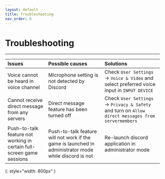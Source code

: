 ```yaml
---
layout: default
title: Troubleshooting
nav_order: 6
---
```


# Troubleshooting
---

|  Issues  | Possible causes  | Solutions |
| :----------| :----------------| :--------|
| Voice cannot be heard in voice channel | Microphone setting is not detected by Discord | Check `User Settings` -> `Voice & Video` and select preferred voice input in `INPUT DEVICE` |
| Cannot receive direct message from any servers | Direct message feature has been turned off | Check `User Settings` -> `Privacy & Safety` and turn on `Allow direct messages from servermembers` |
| Push-to-talk feature not working in certain full-screen game sessions| Push-to-talk feature will not work if the game is launched in administrator mode while discord is not | Re-launch discord application in administrator mode
{: style="width: 800px" }